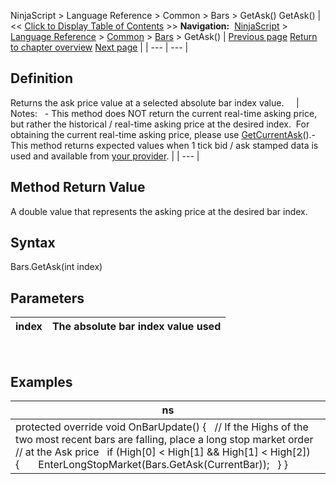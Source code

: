 ﻿
NinjaScript > Language Reference > Common > Bars > GetAsk()
GetAsk()
| << [Click to Display Table of Contents](getask.md) >> **Navigation:**     [NinjaScript](ninjascript.md) > [Language Reference](language_reference_wip.md) > [Common](common.md) > [Bars](bars.md) > GetAsk() | [Previous page](barssincenewtradingday.md) [Return to chapter overview](bars.md) [Next page](getbar.md) |
| --- | --- |
## Definition
Returns the ask price value at a selected absolute bar index value.  
 
| Notes:    - This method does NOT return the current real-time asking price, but rather the historical / real-time asking price at the desired index.  For obtaining the current real-time asking price, please use [GetCurrentAsk](getcurrentask.md)().- This method returns expected values when 1 tick bid / ask stamped data is used and available from [your provider](data_by_provider.md). |
| --- |

## Method Return Value
A double value that represents the asking price at the desired bar index.
## 
## Syntax
Bars.GetAsk(int index)
 
## Parameters
| index | The absolute bar index value used |
| --- | --- |
 
## Examples
| ns |
| --- |
| protected override void OnBarUpdate() {    // If the Highs of the two most recent bars are falling, place a long stop market order     // at the Ask price     if (High[0] < High[1] && High[1] < High[2])    {        EnterLongStopMarket(Bars.GetAsk(CurrentBar));    } } |

